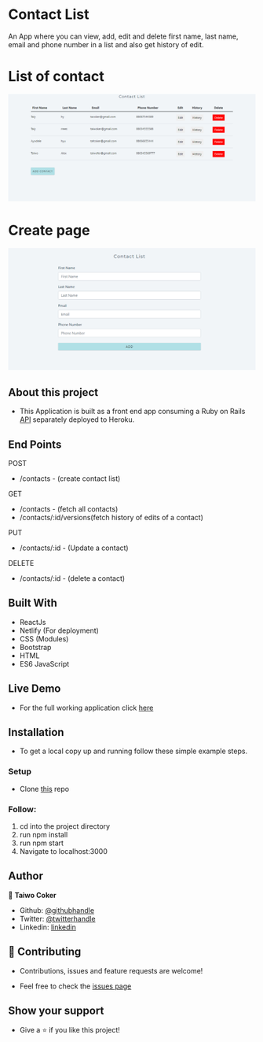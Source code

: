 # Contact List

An App where you can view, add, edit and delete first name, last name, email and phone number in a list and also get history of edit.

# List of contact
![screenshot](./contactList.png)

# Create page
![screenshot](./createPage.png)


## About this project

- This Application is built as a front end app consuming a Ruby on Rails [API](https://contacts-apitest.herokuapp.com/api/v1/contacts) separately deployed to Heroku.

## End Points

POST
- /contacts - (create contact list)

GET
- /contacts - (fetch all contacts)
- /contacts/:id/versions(fetch history of edits of a contact)

PUT
- /contacts/:id - (Update a contact)

DELETE
- /contacts/:id - (delete a contact)


## Built With
- ReactJs
- Netlify (For deployment)
- CSS (Modules)
- Bootstrap
- HTML
- ES6 JavaScript

## Live Demo
- For the full working application click [here](https://boring-shirley-b9391e.netlify.app/)

## Installation
- To get a local copy up and running follow these simple example steps.

### Setup
-  Clone [this](https://github.com/taiwocoker/Contact-List.git) repo

### Follow:
1. cd into the project directory
2. run npm install
3. run npm start
4. Navigate to localhost:3000

## Author

👤 **Taiwo Coker**

- Github: [@githubhandle](https://github.com/taiwocoker)
- Twitter: [@twitterhandle](https://twitter.com/SelloCoker)
- Linkedin: [linkedin](https://linkedin.com/in/taiwo-coker)

## 🤝 Contributing

- Contributions, issues and feature requests are welcome!

- Feel free to check the [issues page](https://github.com/taiwocoker/Contact-List/issues)

## Show your support

- Give a ⭐️ if you like this project!


